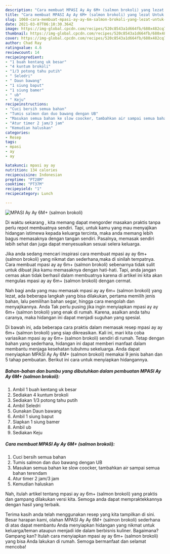 ```yaml
---
description: "Cara membuat MPASI Ay Ay 6M+ (salmon brokoli) yang lezat Untuk Jualan"
title: "Cara membuat MPASI Ay Ay 6M+ (salmon brokoli) yang lezat Untuk Jualan"
slug: 1068-cara-membuat-mpasi-ay-ay-6m-salmon-brokoli-yang-lezat-untuk-jualan
date: 2021-03-07T06:10:30.364Z
image: https://img-global.cpcdn.com/recipes/520c8543a1d664fb/680x482cq70/mpasi-ay-ay-6m-salmon-brokoli-foto-resep-utama.jpg
thumbnail: https://img-global.cpcdn.com/recipes/520c8543a1d664fb/680x482cq70/mpasi-ay-ay-6m-salmon-brokoli-foto-resep-utama.jpg
cover: https://img-global.cpcdn.com/recipes/520c8543a1d664fb/680x482cq70/mpasi-ay-ay-6m-salmon-brokoli-foto-resep-utama.jpg
author: Chad Ray
ratingvalue: 4.6
reviewcount: 14
recipeingredient:
- "1 buah kentang uk besar"
- "4 kuntum brokoli"
- "1/3 potong tahu putih"
- " Seledri"
- " Daun bawang"
- "1 siung baput"
- "1 siung bamer"
- " ub"
- " Keju"
recipeinstructions:
- "Cuci bersih semua bahan"
- "Tumis salmon dan duo bawang dengan UB"
- "Masukan semua bahan ke slow coocker, tambahkan air sampai semua bahan terendam"
- "Atur timer 2 jam/3 jam"
- "Kemudian haluskan"
categories:
- Resep
tags:
- mpasi
- ay
- ay

katakunci: mpasi ay ay 
nutrition: 134 calories
recipecuisine: Indonesian
preptime: "PT28M"
cooktime: "PT37M"
recipeyield: "1"
recipecategory: Lunch

---
```



![MPASI Ay Ay 6M+ (salmon brokoli)](https://img-global.cpcdn.com/recipes/520c8543a1d664fb/680x482cq70/mpasi-ay-ay-6m-salmon-brokoli-foto-resep-utama.jpg)

Di waktu  sekarang , kita memang dapat mengorder masakan praktis tanpa perlu repot membuatnya sendiri. Tapi, untuk kamu yang mau menyajikan hidangan istimewa kepada keluarga tercinta, maka anda memang lebih bagus memasaknya dengan tangan sendiri. Pasalnya, memasak sendiri lebih sehat dan juga dapat menyesuaikan sesuai selera keluarga.

Jika anda sedang mencari inspirasi cara membuat mpasi ay ay 6m+ (salmon brokoli) yang nikmat dan sederhana,maka di sinilah tempatnya. Cara membuat mpasi ay ay 6m+ (salmon brokoli)  sebenarnya tidak sulit untuk dibuat jika kamu memasaknya dengan hati-hati. Tapi, anda jangan cemas akan tidak berhasil dalam membuatnya 
karena di artikel ini kita akan mengulas mpasi ay ay 6m+ (salmon brokoli) dengan cermat.  



Nah bagi anda yang mau memasak mpasi ay ay 6m+ (salmon brokoli) yang lezat, ada beberapa langkah yang bisa dilakukan, pertama memilih jenis bahan, lalu pemilihan bahan segar, hingga cara mengolah dan menyajikannya. Anda Tak perlu pusing jika ingin menyiapkan mpasi ay ay 6m+ (salmon brokoli) yang enak di rumah. Karena, asalkan anda  tahu caranya, maka hidangan ini dapat menjadi suguhan yang spesial.

Di bawah ini, ada beberapa cara praktis  dalam memasak resep mpasi ay ay 6m+ (salmon brokoli) yang siap dikreasikan. Kali ini, mari kita coba variasikan mpasi ay ay 6m+ (salmon brokoli) sendiri di rumah. Tetap dengan bahan yang sederhana, hidangan ini dapat memberi manfaat dalam membantu menjaga kesehatan tubuhmu sekeluarga. Anda dapat menyiapkan MPASI Ay Ay 6M+ (salmon brokoli) memakai 9 jenis bahan dan 5 tahap pembuatan. Berikut ini cara untuk menyiapkan hidangannya.

<!--inarticleads1-->

##### Bahan-bahan dan bumbu yang dibutuhkan dalam pembuatan MPASI Ay Ay 6M+ (salmon brokoli):

1. Ambil 1 buah kentang uk besar
1. Sediakan 4 kuntum brokoli
1. Sediakan 1/3 potong tahu putih
1. Ambil  Seledri
1. Gunakan  Daun bawang
1. Ambil 1 siung baput
1. Siapkan 1 siung bamer
1. Ambil  ub
1. Sediakan  Keju




<!--inarticleads2-->

##### Cara membuat MPASI Ay Ay 6M+ (salmon brokoli):

1. Cuci bersih semua bahan
1. Tumis salmon dan duo bawang dengan UB
1. Masukan semua bahan ke slow coocker, tambahkan air sampai semua bahan terendam
1. Atur timer 2 jam/3 jam
1. Kemudian haluskan




Nah, itulah artikel tentang  mpasi ay ay 6m+ (salmon brokoli)  yang praktis dan gampang dilakukan versi kita. Semoga anda dapat mempraktekkannya dengan hasil yang terbaik. 

Terima kasih anda telah menggunakan resep yang kita tampilkan di sini. Besar harapan kami, olahan  MPASI Ay Ay 6M+ (salmon brokoli) sederhana di atas dapat membantu Anda menyiapkan hidangan yang nikmat untuk keluarga/teman ataupun menjadi ide dalam berbisnis kuliner. Bagaimana? Gampang kan? Itulah cara menyiapkan mpasi ay ay 6m+ (salmon brokoli) yang bisa Anda lakukan di rumah. Semoga bermanfaat dan selamat mencoba!

